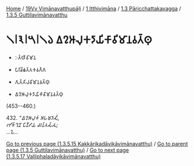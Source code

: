 
[Home](/) / [19Vv Vimānavatthupāḷi](../../../../19Vv.md) / [1 Itthivimāna](../../../1.md) / [1.3 Pāricchattakavagga](../../1.3.md) / [1.3.5 Guttilavimānavatthu](../1.3.5.md)

# 𑁧𑁇𑁩𑁇𑁫𑁇𑁧𑁬 𑀏𑀍𑀆𑀮𑀼𑀓𑀤𑀸𑀬𑀺𑀓𑀸𑀯𑀺𑀫𑀸𑀦𑀯𑀢𑁆𑀣𑀼

* 𑀇𑀢𑁆𑀣𑀺𑀯𑀺𑀫𑀸𑀦

* 𑀧𑀸𑀭𑀺𑀘𑁆𑀙𑀢𑁆𑀢𑀓𑀯𑀕𑁆𑀕

* 𑀕𑀼𑀢𑁆𑀢𑀺𑀮𑀯𑀺𑀫𑀸𑀦𑀯𑀢𑁆𑀣𑀼

* 𑀏𑀍𑀆𑀮𑀼𑀓𑀤𑀸𑀬𑀺𑀓𑀸𑀯𑀺𑀫𑀸𑀦𑀯𑀢𑁆𑀣𑀼

(453--460.)

432\. _“𑀏𑀍𑀆𑀮𑀼𑀓𑀁 𑀅𑀳𑀫𑀤𑀸𑀲𑀺𑀁,_  
_𑀪𑀺𑀓𑁆𑀔𑀼𑀦𑁄 𑀧𑀺𑀡𑁆𑀟𑀸𑀬 𑀘𑀭𑀦𑁆𑀢𑀲𑁆𑀲;_  
_…𑀧𑁂…_  


[Go to previous page (1.3.5.15 Kakkārikadāyikāvimānavatthu)](1.3.5.15.md) / [Go to parent page (1.3.5 Guttilavimānavatthu)](../1.3.5.md) / [Go to next page (1.3.5.17 Valliphaladāyikāvimānavatthu)](1.3.5.17.md)


